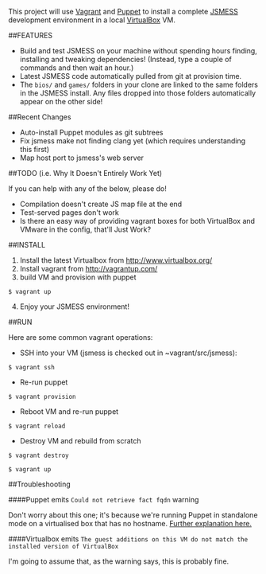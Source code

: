This project will use [Vagrant](http://vagrantup.com) and [Puppet](http://puppetlabs.com) to install a complete [JSMESS](https://github.com/jsmess/jsmess/) development environment in a local [VirtualBox](http://virtualbox.org/) VM.

##FEATURES

* Build and test JSMESS on your machine without spending hours finding, installing and tweaking dependencies! (Instead, type a couple of commands and then wait an hour.)
* Latest JSMESS code automatically pulled from git at provision time.
* The `bios/` and `games/` folders in your clone are linked to the same folders in the JSMESS install. Any files dropped into those folders automatically appear on the other side!

##Recent Changes

* Auto-install Puppet modules as git subtrees
* Fix jsmess make not finding clang yet (which requires understanding this first)
* Map host port to jsmess's web server

##TODO (i.e. Why It Doesn't Entirely Work Yet)

If you can help with any of the below, please do!
* Compilation doesn't create JS map file at the end
* Test-served pages don't work
* Is there an easy way of providing vagrant boxes for both VirtualBox and VMware in the config, that'll Just Work?

##INSTALL

1. Install the latest Virtualbox from http://www.virtualbox.org/ 
2. Install vagrant from http://vagrantup.com/
3. build VM and provision with puppet
```
$ vagrant up
```
4. Enjoy your JSMESS environment!

##RUN

Here are some common vagrant operations:

* SSH into your VM (jsmess is checked out in ~vagrant/src/jsmess):
```
$ vagrant ssh
```
* Re-run puppet
```
$ vagrant provision
```
* Reboot VM and re-run puppet
```
$ vagrant reload
```
* Destroy VM and rebuild from scratch
```
$ vagrant destroy 

$ vagrant up
```

##Troubleshooting

####Puppet emits `Could not retrieve fact fqdn` warning

Don't worry about this one; it's because we're running Puppet in standalone mode on a virtualised box that has no hostname. [Further explanation here.](https://github.com/puphpet/puphpet/issues/47)

####Virtualbox emits `The guest additions on this VM do not match the installed version of VirtualBox`

I'm going to assume that, as the warning says, this is probably fine.



